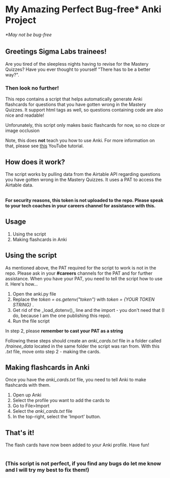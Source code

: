 <h1>My Amazing Perfect Bug-free* Anki Project</h1>
<h6>*May not be bug-free</h6>

<h2>Greetings Sigma Labs trainees!</h2>

Are you tired of the sleepless nights having to revise for the Mastery Quizzes? 
Have you ever thought to yourself "There has to be a better way?".

<h3>Then look no further!</h3>

This repo contains a script that helps automatically generate Anki flashcards for questions that you have gotten wrong in the Mastery Quizzes. It support html tags as well, so questions containing code are also nice and readable! 

Unforunately, this script only makes basic flashcards for now, so no cloze or image occlusion

Note, this does **not** teach you how to use Anki. For more information on that, please see <a href="https://www.youtube.com/watch?v=WmPx333n5UQ">this</a> YouTube tutorial.
<h2>How does it work?</h2>
The script works by pulling data from the Airtable API regarding questions you have gotten wrong in the Mastery Quizzes. It uses a PAT to access the Airtable data.

<br> **For security reasons, this token is not uploaded to the repo. Please speak to your tech coaches in your careers channel for assistance with this.** </br>

<h2>Usage</h2>
<ol>
  <li>Using the script</li>
  <li>Making flashcards in Anki</li>
</ol> 

<h2>Using the script</h2>

As mentioned above, the PAT required for the script to work is not in the repo. Please ask in your **#careers** channels for the PAT and for further assistance. When you have your PAT, you need to tell the script how to use it. Here's how...

<ol>
  <li>Open the anki.py file</li>
  <li>Replace the <em>token = os.getenv("token")</em> with <em>token = {YOUR TOKEN STRING}</em> .</li>
  <li>Get rid of the _load_dotenv()_ line and the import - you don't need that (I do, because I am the one publishing this repo).</li>
  <li>Run the file script</li> 
</ol> 

In step 2, please <strong>remember to cast your PAT as a string</strong>

Following these steps should create an _anki_cards.txt_ file in a folder called _/trainee_data_ located in the same folder the script was ran from. With this _.txt_ file, move onto step 2 - making the cards.

<h2>Making flashcards in Anki</h2>

Once you have the <em>anki_cards.txt</em> file, you need to tell Anki to make flashcards with them.
<ol>
  <li>Open up Anki</li>
  <li>Select the profile you want to add the cards to</li>
  <li>Go to File>Import</li>
  <li>Select the <em>anki_cards.txt</em> file</li>
  <li>In the top-right, select the 'Import' button.</li>
</ol>
  
<h2>That's it!</h2>

The flash cards have now been added to your Anki profile. Have fun!
<br></br>
<h3>(This script is not perfect, if you find any bugs do let me know and I will try my best to fix them!)</h3>
